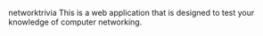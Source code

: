 networktrivia
This is a web application that is designed to test your knowledge of computer networking.
